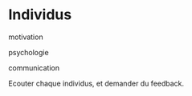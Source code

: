 # Individus


motivation

psychologie

communication

Ecouter chaque individus, et demander du feedback.